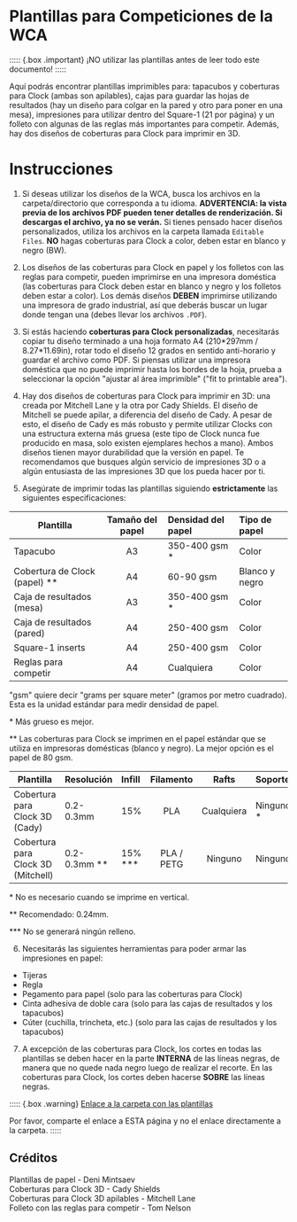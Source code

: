 # Plantillas para Competiciones de la WCA

::::: {.box .important}
¡NO utilizar las plantillas antes de leer todo este documento!
:::::

Aquí podrás encontrar plantillas imprimibles para: tapacubos y coberturas para Clock (ambas son apilables), cajas para guardar las hojas de resultados (hay un diseño para colgar en la pared y otro para poner en una mesa), impresiones para utilizar dentro del Square-1 (21 por página) y un folleto con algunas de las reglas más importantes para competir. Además, hay dos diseños de coberturas para Clock para imprimir en 3D.

# Instrucciones

1. Si deseas utilizar los diseños de la WCA, busca los archivos en la carpeta/directorio que corresponda a tu idioma. **ADVERTENCIA: la vista previa de los archivos PDF pueden tener detalles de renderización. Si descargas el archivo, ya no se verán.** Si tienes pensado hacer diseños personalizados, utiliza los archivos en la carpeta llamada `Editable Files`. **NO** hagas coberturas para Clock a color, deben estar en blanco y negro (BW).

2. Los diseños de las coberturas para Clock en papel y los folletos con las reglas para competir, pueden imprimirse en una impresora doméstica (las coberturas para Clock deben estar en blanco y negro y los folletos deben estar a color). Los demás diseños **DEBEN** imprimirse utilizando una impresora de grado industrial, así que deberás buscar un lugar donde tengan una (debes llevar los archivos `.PDF`).

3. Si estás haciendo **coberturas para Clock personalizadas**, necesitarás copiar tu diseño terminado a una hoja formato A4 (210\*297mm / 8.27\*11.69in), rotar todo el diseño 12 grados en sentido anti-horario y guardar el archivo como PDF. Si piensas utilizar una impresora doméstica que no puede imprimir hasta los bordes de la hoja, prueba a seleccionar la opción "ajustar al área imprimible" ("fit to printable area").

4. Hay dos diseños de coberturas para Clock para imprimir en 3D: una creada por Mitchell Lane y la otra por Cady Shields. El diseño de Mitchell se puede apilar, a diferencia del diseño de Cady. A pesar de esto, el diseño de Cady es más robusto y permite utilizar Clocks con una estructura externa más gruesa (este tipo de Clock nunca fue producido en masa, solo existen ejemplares hechos a mano). Ambos diseños tienen mayor durabilidad que la versión en papel. Te recomendamos que busques algún servicio de impresiones 3D o a algún entusiasta de las impresiones 3D que los pueda hacer por ti.

5. Asegúrate de imprimir todas las plantillas siguiendo **estrictamente** las siguientes especificaciones:

| Plantilla                       | Tamaño del papel | Densidad del papel  | Tipo de papel  |
| ------------------------------- | :--------------: | :------------------ | :------------- |
| Tapacubo                        |        A3        | 350-400 gsm \*      | Color          |
| Cobertura de Clock (papel) \*\* |        A4        | 60-90 gsm           | Blanco y negro |
| Caja de resultados (mesa)       |        A3        | 350-400 gsm \*      | Color          |
| Caja de resultados (pared)      |        A4        | 250-400 gsm         | Color          |
| Square-1 inserts                |        A4        | 250-400 gsm         | Color          |
| Reglas para competir            |        A4        | Cualquiera          | Color          |

"gsm" quiere decir "grams per square meter" (gramos por metro cuadrado). Esta es la unidad estándar para medir densidad de papel.

\* Más grueso es mejor.

\*\* Las coberturas para Clock se imprimen en el papel estándar que se utiliza en impresoras domésticas (blanco y negro). La mejor opción es el papel de 80 gsm.

| Plantilla                          | Resolución     | Infill     | Filamento   | Rafts      | Soportes   |
| ---------------------------------- | :------------- | :--------- | :---------: | :--------: | :--------- |
| Cobertura para Clock 3D (Cady)     | 0.2-0.3mm      | 15%        | PLA         | Cualquiera | Ninguno \* |
| Cobertura para Clock 3D (Mitchell) | 0.2-0.3mm \*\* | 15% \*\*\* | PLA / PETG  | Ninguno    | Ninguno    |

\* No es necesario cuando se imprime en vertical.

\*\* Recomendado: 0.24mm.

\*\*\* No se generará ningún relleno.

6. Necesitarás las siguientes herramientas para poder armar las impresiones en papel:

-   Tijeras
-   Regla
-   Pegamento para papel (solo para las coberturas para Clock)
-   Cinta adhesiva de doble cara (solo para las cajas de resultados y los tapacubos)
-   Cúter (cuchilla, trincheta, etc.) (solo para las cajas de resultados y los tapacubos)

7. A excepción de las coberturas para Clock, los cortes en todas las plantillas se deben hacer en la parte **INTERNA** de las líneas negras, de manera que no quede nada negro luego de realizar el recorte. En las coberturas para Clock, los cortes deben hacerse **SOBRE** las líneas negras.

::::: {.box .warning}
[Enlace a la carpeta con las plantillas](https://drive.google.com/drive/folders/1EVqEWSqruZ8_vEJpUmqhFUqaikzgUkkP?usp=sharing)

Por favor, comparte el enlace a ESTA página y no el enlace directamente a la carpeta.
:::::

## Créditos

Plantillas de papel - Deni Mintsaev<br/>
Coberturas para Clock 3D - Cady Shields<br/>
Coberturas para Clock 3D apilables - Mitchell Lane<br/>
Folleto con las reglas para competir - Tom Nelson
